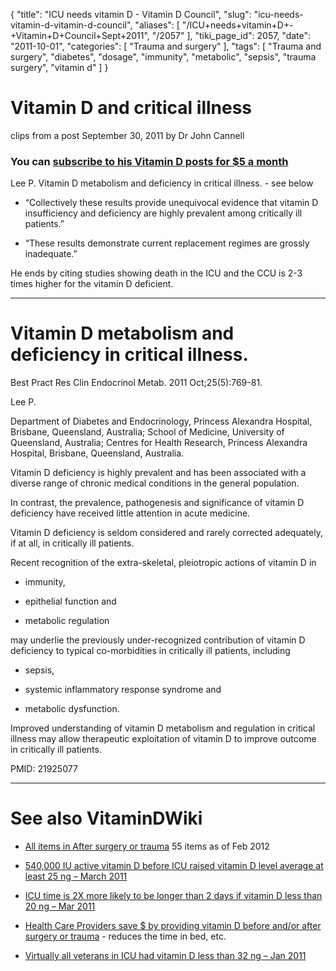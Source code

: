 {
    "title": "ICU needs vitamin D - Vitamin D Council",
    "slug": "icu-needs-vitamin-d-vitamin-d-council",
    "aliases": [
        "/ICU+needs+vitamin+D+-+Vitamin+D+Council+Sept+2011",
        "/2057"
    ],
    "tiki_page_id": 2057,
    "date": "2011-10-01",
    "categories": [
        "Trauma and surgery"
    ],
    "tags": [
        "Trauma and surgery",
        "diabetes",
        "dosage",
        "immunity",
        "metabolic",
        "sepsis",
        "trauma surgery",
        "vitamin d"
    ]
}


# Vitamin D and critical illness

clips from a post September 30, 2011 by Dr John Cannell

### You can [subscribe to his Vitamin D posts for $5 a month](http://www.vitamindcouncil.org/)

Lee P. Vitamin D metabolism and deficiency in critical illness. - see below

* “Collectively these results provide unequivocal evidence that vitamin D insufficiency and deficiency are highly prevalent among critically ill patients.”

* “These results demonstrate current replacement regimes are grossly inadequate.”

He ends by citing studies showing death in the ICU and the CCU is 2-3 times higher for the vitamin D deficient. 

- - - - - - - - 

# Vitamin D metabolism and deficiency in critical illness.

Best Pract Res Clin Endocrinol Metab. 2011 Oct;25(5):769-81.

Lee P.

Department of Diabetes and Endocrinology, Princess Alexandra Hospital, Brisbane, Queensland, Australia; School of Medicine, University of Queensland, Australia; Centres for Health Research, Princess Alexandra Hospital, Brisbane, Queensland, Australia.

Vitamin D deficiency is highly prevalent and has been associated with a diverse range of chronic medical conditions in the general population. 

In contrast, the prevalence, pathogenesis and significance of vitamin D deficiency have received little attention in acute medicine. 

Vitamin D deficiency is seldom considered and rarely corrected adequately, if at all, in critically ill patients. 

Recent recognition of the extra-skeletal, pleiotropic actions of vitamin D in 

* immunity, 

* epithelial function and 

* metabolic regulation 

may underlie the previously under-recognized contribution of vitamin D deficiency to typical co-morbidities in critically ill patients, including 

* sepsis, 

* systemic inflammatory response syndrome and 

* metabolic dysfunction. 

Improved understanding of vitamin D metabolism and regulation in critical illness may allow therapeutic exploitation of vitamin D to improve outcome in critically ill patients.

PMID:     21925077 

- - - - - - - - - 

# See also VitaminDWiki

* [All items in After surgery or trauma](https://www.VitaminDWiki.com/tiki-browse_categories.php?parentId=64&sort_mode=created_desc) 55 items as of Feb 2012

* [540,000 IU active vitamin D before ICU raised vitamin D level average at least 25 ng – March 2011](/tags/540000-iu-active-vitamin-d-before-icu-raised-vitamin-d-level-average-at-least-25-ng-march-2011.html)

* [ICU time is 2X more likely to be longer than 2 days if vitamin D less than 20 ng – Mar 2011](/posts/icu-time-is-2x-more-likely-to-be-longer-than-2-days-if-vitamin-d-less-than-20-ng)

* [Health Care Providers save $ by providing vitamin D before and/or after surgery or trauma](/tags/health-care-providers-save-by-providing-vitamin-d-before-andor-after-surgery-or-trauma.html) - reduces the time in bed, etc.

* [Virtually all veterans in ICU had vitamin D less than 32 ng – Jan 2011](/posts/virtually-all-veterans-in-icu-had-vitamin-d-less-than-32-ng)